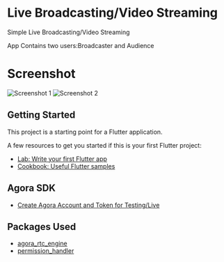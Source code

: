 # Live Broadcasting/Video Streaming

Simple Live Broadcasting/Video Streaming

App Contains two users:Broadcaster and Audience

# Screenshot
![Screenshot 1](https://user-images.githubusercontent.com/22987790/176876397-1db2de89-1434-4ef1-8373-d77208487871.png)
![Screenshot 2](https://user-images.githubusercontent.com/22987790/176876235-baf9f3cf-02c4-4f9d-881d-c8676774bb6d.png)



## Getting Started

This project is a starting point for a Flutter application.

A few resources to get you started if this is your first Flutter project:

- [Lab: Write your first Flutter app](https://docs.flutter.dev/get-started/codelab)
- [Cookbook: Useful Flutter samples](https://docs.flutter.dev/cookbook)

## Agora SDK
- [Create Agora Account and Token for Testing/Live](https://console.agora.io)

## Packages Used

- [agora_rtc_engine](https://pub.dev/packages/agora_rtc_engine)
- [permission_handler](https://pub.dev/packages/permission_handler)

